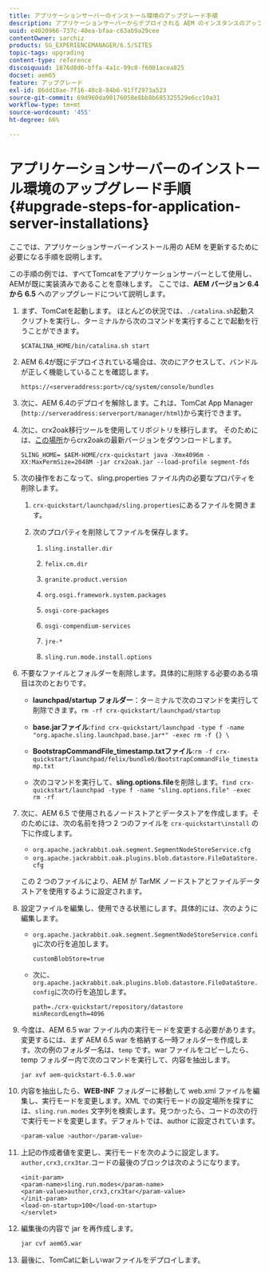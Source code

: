 ```yaml
---
title: アプリケーションサーバーのインストール環境のアップグレード手順
description: アプリケーションサーバーからデプロイされる AEM のインスタンスのアップグレード方法について説明します。
uuid: e4020966-737c-40ea-bfaa-c63ab9a29cee
contentOwner: sarchiz
products: SG_EXPERIENCEMANAGER/6.5/SITES
topic-tags: upgrading
content-type: reference
discoiquuid: 1876d8d6-bffa-4a1c-99c0-f6001acea825
docset: aem65
feature: アップグレード
exl-id: 86dd10ae-7f16-40c8-84b6-91ff2973a523
source-git-commit: 69d960da90176058e8bb8b685325529e6cc10a31
workflow-type: tm+mt
source-wordcount: '455'
ht-degree: 66%

---
```


# アプリケーションサーバーのインストール環境のアップグレード手順{#upgrade-steps-for-application-server-installations}

ここでは、アプリケーションサーバーインストール用の AEM を更新するために必要になる手順を説明します。

この手順の例では、すべてTomcatをアプリケーションサーバーとして使用し、AEMが既に実装済みであることを意味します。 ここでは、**AEM バージョン 6.4 から 6.5** へのアップグレードについて説明します。

1. まず、TomCatを起動します。 ほとんどの状況では、`./catalina.sh`起動スクリプトを実行し、ターミナルから次のコマンドを実行することで起動を行うことができます。

   ```shell
   $CATALINA_HOME/bin/catalina.sh start
   ```

1. AEM 6.4が既にデプロイされている場合は、次のにアクセスして、バンドルが正しく機能していることを確認します。

   ```shell
   https://<serveraddress:port>/cq/system/console/bundles
   ```

1. 次に、AEM 6.4のデプロイを解除します。これは、TomCat App Manager (`http://serveraddress:serverport/manager/html`)から実行できます。

1. 次に、crx2oak移行ツールを使用してリポジトリを移行します。 そのためには、[この場所](https://repo.adobe.com/nexus/content/groups/public/com/adobe/granite/crx2oak)からcrx2oakの最新バージョンをダウンロードします。

   ```shell
   SLING_HOME= $AEM-HOME/crx-quickstart java -Xmx4096m -XX:MaxPermSize=2048M -jar crx2oak.jar --load-profile segment-fds
   ```

1. 次の操作をおこなって、sling.properties ファイル内の必要なプロパティを削除します。

   1. `crx-quickstart/launchpad/sling.properties`にあるファイルを開きます。
   1. 次のプロパティを削除してファイルを保存します。

      1. `sling.installer.dir`

      1. `felix.cm.dir`

      1. `granite.product.version`

      1. `org.osgi.framework.system.packages`

      1. `osgi-core-packages`

      1. `osgi-compendium-services`

      1. `jre-*`

      1. `sling.run.mode.install.options`

1. 不要なファイルとフォルダーを削除します。具体的に削除する必要のある項目は次のとおりです。

   * **launchpad/startup フォルダー**：ターミナルで次のコマンドを実行して削除できます。`rm -rf crx-quickstart/launchpad/startup`

   * **base.jarファイル**:`find crx-quickstart/launchpad -type f -name "org.apache.sling.launchpad.base.jar*" -exec rm -f {} \`

   * **BootstrapCommandFile_timestamp.txtファイル**:`rm -f crx-quickstart/launchpad/felix/bundle0/BootstrapCommandFile_timestamp.txt`

   * 次のコマンドを実行して、**sling.options.file**&#x200B;を削除します。`find crx-quickstart/launchpad -type f -name "sling.options.file" -exec rm -rf`

1. 次に、AEM 6.5 で使用されるノードストアとデータストアを作成します。そのためには、次の名前を持つ 2 つのファイルを `crx-quickstart\install` の下に作成します。

   * `org.apache.jackrabbit.oak.segment.SegmentNodeStoreService.cfg`
   * `org.apache.jackrabbit.oak.plugins.blob.datastore.FileDataStore.cfg`

   この 2 つのファイルにより、AEM が TarMK ノードストアとファイルデータストアを使用するように設定されます。

1. 設定ファイルを編集し、使用できる状態にします。具体的には、次のように編集します。

   * `org.apache.jackrabbit.oak.segment.SegmentNodeStoreService.config`に次の行を追加します。

      `customBlobStore=true`

   * 次に、`org.apache.jackrabbit.oak.plugins.blob.datastore.FileDataStore.config`に次の行を追加します。

      ```
      path=./crx-quickstart/repository/datastore
      minRecordLength=4096
      ```

1. 今度は、AEM 6.5 war ファイル内の実行モードを変更する必要があります。変更するには、まず AEM 6.5 war を格納する一時フォルダーを作成します。次の例のフォルダー名は、`temp` です。war ファイルをコピーしたら、temp フォルダー内で次のコマンドを実行して、内容を抽出します。

   ```
   jar xvf aem-quickstart-6.5.0.war
   ```

1. 内容を抽出したら、**WEB-INF** フォルダーに移動して web.xml ファイルを編集し、実行モードを変更します。XML での実行モードの設定場所を探すには、`sling.run.modes` 文字列を検索します。見つかったら、コードの次の行で実行モードを変更します。デフォルトでは、author に設定されています。

   ```bash
   <param-value >author</param-value>
   ```

1. 上記の作成者値を変更し、実行モードを次のように設定します。`author,crx3,crx3tar`.コードの最後のブロックは次のようになります。

   ```
   <init-param>
   <param-name>sling.run.modes</param-name>
   <param-value>author,crx3,crx3tar</param-value>
   </init-param>
   <load-on-startup>100</load-on-startup>
   </servlet>
   ```

1. 編集後の内容で jar を再作成します。

   ```bash
   jar cvf aem65.war
   ```

1. 最後に、TomCatに新しいwarファイルをデプロイします。
